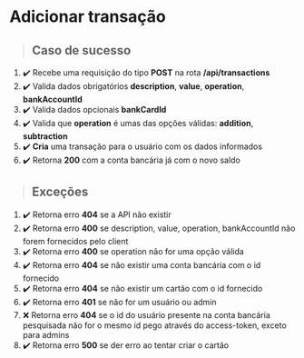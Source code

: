 # Adicionar transação

> ## Caso de sucesso

1. ✔️ Recebe uma requisição do tipo **POST** na rota **/api/transactions**
2. ✔️ Valida dados obrigatórios **description**, **value**, **operation**, **bankAccountId**
3. ✔️ Valida dados opcionais **bankCardId**
4. ✔️ Valida que **operation** é umas das opções válidas: **addition**, **subtraction**
5. ✔️ **Cria** uma transação para o usuário com os dados informados
6. ✔️ Retorna **200** com a conta bancária já com o novo saldo

> ## Exceções

1. ✔️ Retorna erro **404** se a API não existir
2. ✔️ Retorna erro **400** se description, value, operation, bankAccountId não forem fornecidos pelo client
3. ✔️ Retorna erro **400** se operation não for uma opção válida
4. ✔️ Retorna erro **404** se não existir uma conta bancária com o id fornecido
5. ✔️ Retorna erro **404** se não existir um cartão com o id fornecido
6. ✔️ Retorna erro **401** se não for um usuário ou admin
7. ❌ Retorna erro **404** se o id do usuário presente na conta bancária pesquisada não for o mesmo id pego através do access-token, exceto para admins
8. ✔️ Retorna erro **500** se der erro ao tentar criar o cartão
